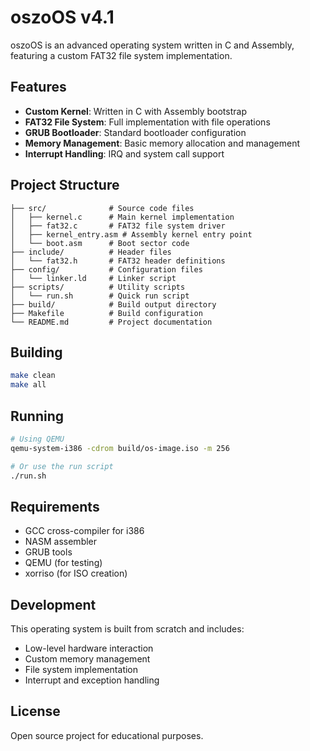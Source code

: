 # oszoOS v4.1

oszoOS is an advanced operating system written in C and Assembly, featuring a custom FAT32 file system implementation.

## Features

- **Custom Kernel**: Written in C with Assembly bootstrap
- **FAT32 File System**: Full implementation with file operations
- **GRUB Bootloader**: Standard bootloader configuration
- **Memory Management**: Basic memory allocation and management
- **Interrupt Handling**: IRQ and system call support

## Project Structure

```
├── src/              # Source code files
│   ├── kernel.c      # Main kernel implementation
│   ├── fat32.c       # FAT32 file system driver
│   ├── kernel_entry.asm # Assembly kernel entry point
│   └── boot.asm      # Boot sector code
├── include/          # Header files
│   └── fat32.h       # FAT32 header definitions
├── config/           # Configuration files
│   └── linker.ld     # Linker script
├── scripts/          # Utility scripts
│   └── run.sh        # Quick run script
├── build/            # Build output directory
├── Makefile          # Build configuration
└── README.md         # Project documentation
```

## Building

```bash
make clean
make all
```

## Running

```bash
# Using QEMU
qemu-system-i386 -cdrom build/os-image.iso -m 256

# Or use the run script
./run.sh
```

## Requirements

- GCC cross-compiler for i386
- NASM assembler
- GRUB tools
- QEMU (for testing)
- xorriso (for ISO creation)

## Development

This operating system is built from scratch and includes:

- Low-level hardware interaction
- Custom memory management
- File system implementation
- Interrupt and exception handling

## License

Open source project for educational purposes.